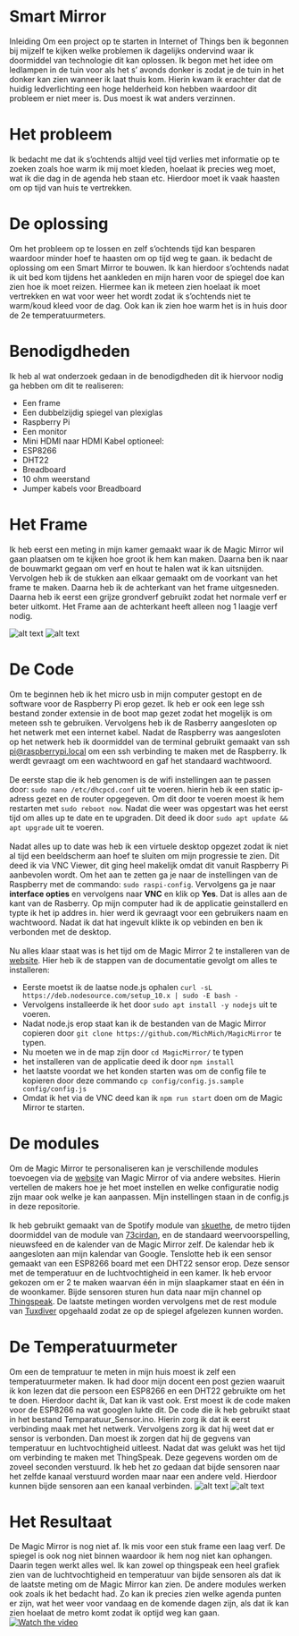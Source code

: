 # Smart Mirror
Inleiding
Om een project op te starten in Internet of Things ben ik begonnen bij mijzelf te kijken welke problemen ik dagelijks ondervind waar ik doormiddel van technologie dit kan oplossen. Ik begon met het idee om ledlampen in de tuin voor als het s’ avonds donker is zodat je de tuin in het donker kan zien wanneer ik laat thuis kom. Hierin kwam ik erachter dat de huidig ledverlichting een hoge helderheid kon hebben waardoor dit probleem er niet meer is.  Dus moest ik wat anders verzinnen. 

# Het probleem
Ik bedacht me dat ik s’ochtends altijd veel tijd verlies met informatie op te zoeken zoals hoe warm ik mij moet kleden, hoelaat ik precies weg moet, wat ik die dag in de agenda heb staan etc. Hierdoor moet ik vaak haasten om op tijd van huis te vertrekken. 

# De oplossing
Om het probleem op te lossen en zelf s’ochtends tijd kan besparen waardoor minder hoef te haasten om op tijd weg te gaan. ik bedacht de oplossing om een Smart Mirror te bouwen. 
Ik kan hierdoor s’ochtends nadat ik uit bed kom tijdens het aankleden en mijn haren voor de spiegel doe kan zien hoe ik moet reizen.  Hiermee kan ik meteen zien hoelaat ik moet vertrekken en wat voor weer het wordt zodat ik s’ochtends niet te warm/koud kleed voor de dag. Ook kan ik zien hoe warm het is in huis door de 2e temperatuurmeters.

# Benodigdheden
Ik heb al wat onderzoek gedaan in de benodigdheden dit ik hiervoor nodig ga hebben om dit te realiseren:
* Een frame
*	Een dubbelzijdig spiegel van plexiglas
*	Raspberry Pi
*	Een monitor
*	Mini HDMI naar HDMI Kabel
optioneel:
* ESP8266
* DHT22
* Breadboard
* 10 ohm weerstand
* Jumper kabels voor Breadboard


# Het Frame
Ik heb eerst een meting in mijn kamer gemaakt waar ik de Magic Mirror wil gaan plaatsen om te kijken hoe groot ik hem kan maken. Daarna ben ik naar de bouwmarkt gegaan om verf en hout te halen wat ik kan uitsnijden. Vervolgen heb ik de stukken aan elkaar gemaakt om de voorkant van het frame te maken. Daarna heb ik de achterkant van het frame uitgesneden. Daarna heb ik eerst een grijze grondverf gebruikt zodat het normale verf er beter uitkomt. Het Frame aan de achterkant heeft alleen nog 1 laagje verf nodig.

![alt text](https://github.com/Olivier-Vromans/Data-Science-of-IoT/blob/main/IMG_8131.jpg?raw=true)
![alt text](https://github.com/Olivier-Vromans/Data-Science-of-IoT/blob/main/IMG_8132.jpg?raw=true)


# De Code
Om te beginnen heb ik het micro usb in mijn computer gestopt en de software voor de Raspberry Pi erop gezet. Ik heb er ook een lege ssh bestand zonder extensie in de boot map gezet zodat het mogelijk is om meteen ssh te gebruiken. Vervolgens heb ik de Rasberry aangesloten op het netwerk met een internet kabel. Nadat de Raspberry was aangesloten op het netwerk heb ik doormiddel van de terminal gebruikt gemaakt van ssh pi@raspberrypi.local om een ssh verbinding te maken met de Raspberry. Ik werdt gevraagt om een wachtwoord en gaf het standaard wachtwoord.
<br><br>
De eerste stap die ik heb genomen is de wifi instellingen aan te passen door:
`sudo nano /etc/dhcpcd.conf` uit te voeren. hierin heb ik een static ip-adress gezet en de router opgegeven. Om dit door te voeren moest ik hem restarten met `sudo reboot now`. Nadat die weer was opgestart was het eerst tijd om alles up te date en te upgraden. Dit deed ik door `sudo apt update && apt upgrade` uit te voeren.
<br><br>
Nadat alles up to date was heb ik een virtuele desktop opgezet zodat ik niet al tijd een beeldscherm aan hoef te sluiten om mijn progressie te zien. Dit deed ik via VNC Viewer, dit ging heel makelijk omdat dit vanuit Raspberry Pi aanbevolen wordt. Om het aan te zetten ga je naar de instellingen van de Raspberry met de commando: `sudo raspi-config`. Vervolgens ga je naar **interface opties** en vervolgens naar **VNC** en klik op **Yes**. Dat is alles aan de kant van de Rasberry. Op mijn computer had ik de applicatie geinstallerd en typte ik het ip addres in. hier werd ik gevraagt voor een gebruikers naam en wachtwoord. Nadat ik dat hat ingevult klikte ik op vebinden en ben ik verbonden met de desktop.
<br><br>
Nu alles klaar staat was is het tijd om de Magic Mirror 2 te installeren van de [website](https://magicmirror.builders/). Hier heb ik de stappen van de documentatie gevolgt om alles te installeren:
* Eerste moetst ik de laatse node.js ophalen `curl -sL https://deb.nodesource.com/setup_10.x | sudo -E bash -`
* Vervolgens installeerde ik het door `sudo apt install -y nodejs` uit te voeren.
* Nadat node.js erop staat kan ik de bestanden van de Magic Mirror copieren door `git clone https://github.com/MichMich/MagicMirror` te typen.
* Nu moeten we in de map zijn door `cd MagicMirror/` te typen
* het installeren van de applicatie deed ik door `npm install`
* het laatste voordat we het konden starten was om de config file te kopieren door deze commando `cp config/config.js.sample config/config.js`
* Omdat ik het via de VNC deed kan ik `npm run start` doen om de Magic Mirror te starten.

# De modules
Om de Magic Mirror te personaliseren kan je verschillende modules toevoegen via de [website](https://magicmirror.builders/) van Magic Mirror of via andere websites. Hierin vertellen de makers hoe je het moet instellen en welke configuratie nodig zijn maar ook welke je kan aanpassen. Mijn instellingen staan in de config.js in deze repositorie.
<br><br>
Ik heb gebruikt gemaakt van de Spotify module van [skuethe](https://github.com/skuethe/MMM-Spotify), de metro tijden doormiddel van de module van [73cirdan](https://github.com/73cirdan/MMM-bustimes), en de standaard weervoorspelling, nieuwsfeed en de kalender van de Magic Mirror zelf. De kalendar heb ik aangesloten aan mijn kalendar van Google. Tenslotte heb ik een sensor gemaakt van een ESP8266 board met een DHT22 sensor erop. Deze sensor met de temperatuur en de luchtvochtigheid in een kamer. Ik heb ervoor gekozen om er 2 te maken waarvan één in mijn slaapkamer staat en één in de woonkamer. Bijde sensoren sturen hun data naar mijn channel op [Thingspeak](https://thingspeak.com/channels/1277680). De laatste metingen worden vervolgens met de rest module van [Tuxdiver](https://github.com/Tuxdiver/MMM-Rest) opgehaald zodat ze op de spiegel afgelezen kunnen worden.

# De Temperatuurmeter
Om een de tempratuur te meten in mijn huis moest ik zelf een temperatuurmeter maken. Ik had door mijn docent een post gezien waaruit ik kon lezen dat die persoon een ESP8266 en een DHT22 gebruikte om het te doen. Hierdoor dacht ik, Dat kan ik vast ook. Erst moest ik de code maken voor de ESP8266 na wat googlen lukte dit. De code die ik heb gebruikt staat in het bestand Temparatuur_Sensor.ino. Hierin zorg ik dat ik eerst verbinding maak met het netwerk. Vervolgens zorg ik dat hij weet dat er sensor is verbonden. Dan moest ik zorgen dat hij de gegvens van temperatuur en luchtvochtigheid uitleest. Nadat dat was gelukt was het tijd om verbinding te maken met ThingSpeak. Deze gegevens worden om de zoveel seconden verstuurd. Ik heb het zo gedaan dat bijde sensoren naar het zelfde kanaal verstuurd worden maar naar een andere veld. Hierdoor kunnen bijde sensoren aan een kanaal verbinden. 
![alt text](https://github.com/Olivier-Vromans/Data-Science-of-IoT/blob/main/IMG_8143.jpg?raw=true)
![alt text](https://github.com/Olivier-Vromans/Data-Science-of-IoT/blob/main/IMG_8144.jpg?raw=true)

# Het Resultaat
De Magic Mirror is nog niet af. Ik mis voor een stuk frame een laag verf. De spiegel is ook nog niet binnen waardoor ik hem nog niet kan ophangen. Daarin tegen werkt alles wel. Ik kan zowel op thingspeak een heel grafiek zien van de luchtvochtigheid en temperatuur van bijde sensoren als dat ik de laatste meting om de Magic Mirror kan zien. De andere modules werken ook zoals ik het bedacht had. Zo kan ik precies zien welke agenda punten er zijn, wat het weer voor vandaag en de komende dagen zijn, als dat ik kan zien hoelaat de metro komt zodat ik optijd weg kan gaan.
<br>
[![Watch the video](https://j.gifs.com/MwRRJR.gif)](https://github.com/Olivier-Vromans/Data-Science-of-IoT/blob/main/IMG_8167.mp4)
